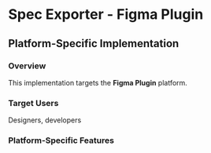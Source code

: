 # Spec Exporter - Figma Plugin

## Platform-Specific Implementation

### Overview
This implementation targets the **Figma Plugin** platform.

### Target Users
Designers, developers

### Platform-Specific Features

